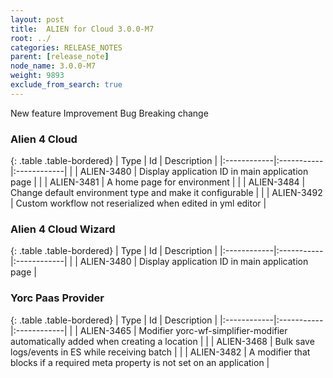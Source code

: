 ```yaml
---
layout: post
title:  ALIEN for Cloud 3.0.0-M7
root: ../
categories: RELEASE_NOTES
parent: [release_note]
node_name: 3.0.0-M7
weight: 9893
exclude_from_search: true
---
```





<i class="fa fa-plus text-success"></i> New feature <i class="fa fa-level-up text-primary"></i> Improvement  <i class="fa fa-bug text-danger"></i> Bug <i class="fa fa-exclamation-triangle text-warning"></i> Breaking change


### Alien 4 Cloud



  {: .table .table-bordered}
  | Type        | Id         | Description |
  |:------------|:-----------|:------------|
      |  <i class="fa fa-level-up text-primary"></i> | ALIEN-3480 | Display application ID in main application page  |
    |  <i class="fa fa-level-up text-primary"></i> | ALIEN-3481 | A home page for environment  |
    |  <i class="fa fa-level-up text-primary"></i> | ALIEN-3484 | Change default environment type and make it configurable  |
      |  <i class="fa fa-bug text-danger"></i> | ALIEN-3492 | Custom workflow not reserialized when edited in yml editor  |
  


### Alien 4 Cloud Wizard



  {: .table .table-bordered}
  | Type        | Id         | Description |
  |:------------|:-----------|:------------|
      |  <i class="fa fa-level-up text-primary"></i> | ALIEN-3480 | Display application ID in main application page  |
    


### Yorc Paas Provider



  {: .table .table-bordered}
  | Type        | Id         | Description |
  |:------------|:-----------|:------------|
      |  <i class="fa fa-level-up text-primary"></i> | ALIEN-3465 | Modifier yorc-wf-simplifier-modifier automatically added when creating a location  |
    |  <i class="fa fa-level-up text-primary"></i> | ALIEN-3468 | Bulk save logs/events in ES while receiving batch  |
    |  <i class="fa fa-level-up text-primary"></i> | ALIEN-3482 | A modifier that blocks if a required meta property is not set on an application  |
    

